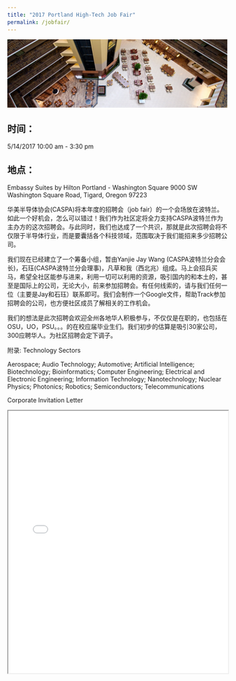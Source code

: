 ```yaml
---
title: "2017 Portland High-Tech Job Fair"
permalink: /jobfair/
---
```

<p><img src="/assets/images/activities/embassysuite.jpg"></p>

## 时间：
5/14/2017 10:00 am - 3:30 pm

## 地点：
Embassy Suites by Hilton Portland - Washington Square
9000 SW Washington Square Road, Tigard, Oregon 97223

华美半导体协会(CASPA)将本年度的招聘会（job fair）的一个会场放在波特兰。如此一个好机会，怎么可以错过！我们作为社区定将全力支持CASPA波特兰作为主办方的这次招聘会。与此同时，我们也达成了一个共识，那就是此次招聘会将不仅限于半导体行业，而是要囊括各个科技领域，范围取决于我们能招来多少招聘公司。

我们现在已经建立了一个筹备小组，暂由Yanjie Jay Wang (CASPA波特兰分会会长)，石珏(CASPA波特兰分会理事)，凡草和我（西北兆）组成。马上会招兵买马，希望全社区能参与进来，利用一切可以利用的资源，吸引国内的和本土的，甚至是国际上的公司，无论大小，前来参加招聘会。有任何线索的，请与我们任何一位（主要是Jay和石珏）联系即可。我们会制作一个Google文件，帮助Track参加招聘会的公司，也方便社区成员了解相关的工作机会。

我们的想法是此次招聘会欢迎全州各地华人积极参与，不仅仅是在职的，也包括在OSU，UO，PSU。。。的在校应届毕业生们。我们初步的估算是吸引30家公司，300应聘华人。为社区招聘会定下调子。

附录: Technology Sectors

Aerospace;
Audio Technology;
Automotive;
Artificial Intelligence;
Biotechnology;
Bioinformatics;
Computer Engineering;
Electrical and Electronic Engineering;
Information Technology;
Nanotechnology;
Nuclear Physics;
Photonics;
Robotics;
Semiconductors;
Telecommunications

Corporate Invitation Letter
<iframe src="{{ site.url }}/assets/pdf/2017_CASPA_OCC_Job_Fair_V1.pdf" style="width: 100%; height: 600px"></iframe>

